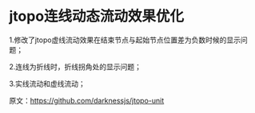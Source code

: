 # jtopo连线动态流动效果优化

1.修改了jtopo虚线流动效果在结束节点与起始节点位置差为负数时候的显示问题；

2.连线为折线时，折线拐角处的显示问题；

3.实线流动和虚线流动；

原文：https://github.com/darknessjs/jtopo-unit
